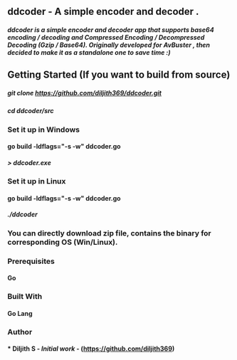 ## ddcoder - A simple encoder and decoder . 

#####  ddcoder is a simple encoder and decoder app that supports base64 encoding / decoding and  Compressed Encoding / Decompressed Decoding (Gzip / Base64). Originally developed for AvBuster , then decided to make it as a standalone one to save time :)

## Getting Started (If you want to build from source)

##### git clone https://github.com/diljith369/ddcoder.git
##### cd ddcoder/src
### Set it up in Windows 
#### go build -ldflags="-s -w" ddcoder.go
##### > ddcoder.exe

### Set it up in Linux 
#### go build -ldflags="-s -w" ddcoder.go
##### ./ddcoder

### You can directly download zip file, contains the binary for corresponding OS (Win/Linux).
### Prerequisites

#### Go 

### Built With
#### Go Lang

### Author

#### * **Diljith S** - *Initial work* - (https://github.com/diljith369)